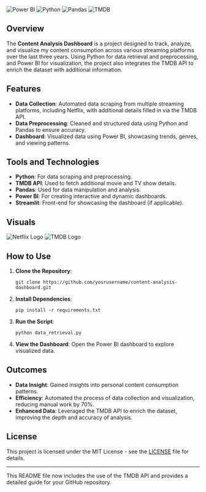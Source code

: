 
![Power BI](https://img.shields.io/badge/Power_BI-%23323330.svg?style=for-the-badge&logo=powerbi&logoColor=%23F7DF1E)
![Python](https://img.shields.io/badge/Python-3776AB?style=for-the-badge&logo=python&logoColor=white)
![Pandas](https://img.shields.io/badge/Pandas-%23150458.svg?style=for-the-badge&logo=pandas&logoColor=white)
![TMDB](https://img.shields.io/badge/TMDB-01d277?style=for-the-badge&logo=tmdb&logoColor=white)

## Overview
The **Content Analysis Dashboard** is a project designed to track, analyze, and visualize my content consumption across various streaming platforms over the last three years. Using Python for data retrieval and preprocessing, and Power BI for visualization, the project also integrates the TMDB API to enrich the dataset with additional information.

## Features
- **Data Collection**: Automated data scraping from multiple streaming platforms, including Netflix, with additional details filled in via the TMDB API.
- **Data Preprocessing**: Cleaned and structured data using Python and Pandas to ensure accuracy.
- **Dashboard**: Visualized data using Power BI, showcasing trends, genres, and viewing patterns.

## Tools and Technologies
- **Python**: For data scraping and preprocessing.
- **TMDB API**: Used to fetch additional movie and TV show details.
- **Pandas**: Used for data manipulation and analysis.
- **Power BI**: For creating interactive and dynamic dashboards.
- **Streamlit**: Front-end for showcasing the dashboard (if applicable).

## Visuals
![Netflix Logo](https://upload.wikimedia.org/wikipedia/commons/0/08/Netflix_2015_logo.svg)
![TMDB Logo](https://www.themoviedb.org/assets/2/v4/logos/268x0-powered-by-square-blue-dark-2b4e04b1d262cb992b6650fe3a633145a36c917ff22a35d1db0e46c4c381c21d.png)

## How to Use
1. **Clone the Repository**:
   ```
   git clone https://github.com/yourusername/content-analysis-dashboard.git
   ```
2. **Install Dependencies**:
   ```
   pip install -r requirements.txt
   ```
3. **Run the Script**:
   ```
   python data_retrieval.py
   ```
4. **View the Dashboard**:
   Open the Power BI dashboard to explore visualized data.

## Outcomes
- **Data Insight**: Gained insights into personal content consumption patterns.
- **Efficiency**: Automated the process of data collection and visualization, reducing manual work by 70%.
- **Enhanced Data**: Leveraged the TMDB API to enrich the dataset, improving the depth and accuracy of analysis.

## License
This project is licensed under the MIT License - see the [LICENSE](LICENSE) file for details.

---

This README file now includes the use of the TMDB API and provides a detailed guide for your GitHub repository.